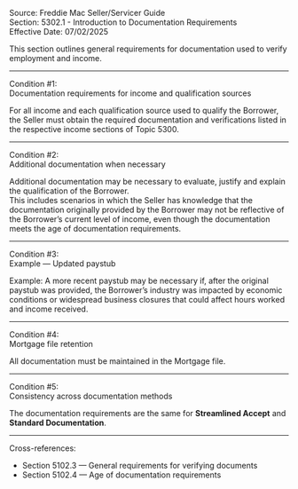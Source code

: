 Source: Freddie Mac Seller/Servicer Guide  
Section: 5302.1 - Introduction to Documentation Requirements  
Effective Date: 07/02/2025  

This section outlines general requirements for documentation used to verify employment and income.

---

Condition #1:  
Documentation requirements for income and qualification sources  

For all income and each qualification source used to qualify the Borrower, the Seller must obtain the required documentation and verifications listed in the respective income sections of Topic 5300.

---

Condition #2:  
Additional documentation when necessary  

Additional documentation may be necessary to evaluate, justify and explain the qualification of the Borrower.  
This includes scenarios in which the Seller has knowledge that the documentation originally provided by the Borrower may not be reflective of the Borrower’s current level of income, even though the documentation meets the age of documentation requirements.

---

Condition #3:  
Example — Updated paystub  

Example: A more recent paystub may be necessary if, after the original paystub was provided, the Borrower’s industry was impacted by economic conditions or widespread business closures that could affect hours worked and income received.

---

Condition #4:  
Mortgage file retention  

All documentation must be maintained in the Mortgage file.

---

Condition #5:  
Consistency across documentation methods  

The documentation requirements are the same for **Streamlined Accept** and **Standard Documentation**.

---

Cross-references:  
- Section 5102.3 — General requirements for verifying documents  
- Section 5102.4 — Age of documentation requirements
